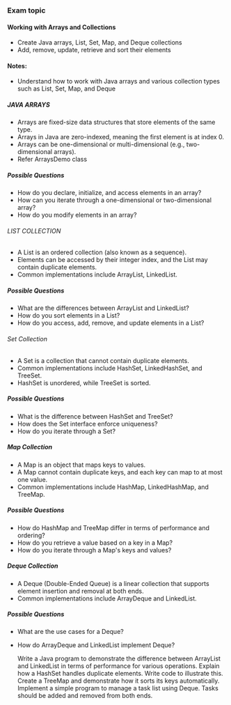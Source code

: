 ### Exam topic

#### Working with Arrays and Collections
+ Create Java arrays, List, Set, Map, and Deque collections
+ Add, remove, update, retrieve and sort their elements

#### Notes:
+ Understand how to work with Java arrays and various collection types such as List, Set, Map, and Deque 

##### JAVA ARRAYS
+ Arrays are fixed-size data structures that store elements of the same type.
+ Arrays in Java are zero-indexed, meaning the first element is at index 0.
+ Arrays can be one-dimensional or multi-dimensional (e.g., two-dimensional arrays).
+ Refer ArraysDemo class
##### Possible Questions
+ How do you declare, initialize, and access elements in an array?
+ How can you iterate through a one-dimensional or two-dimensional array?
+ How do you modify elements in an array?

###### LIST COLLECTION
+ A List is an ordered collection (also known as a sequence).
+ Elements can be accessed by their integer index, and the List may contain duplicate elements.
+ Common implementations include ArrayList, LinkedList.
##### Possible Questions
+ What are the differences between ArrayList and LinkedList?
+ How do you sort elements in a List?
+ How do you access, add, remove, and update elements in a List?

###### Set Collection
+ A Set is a collection that cannot contain duplicate elements.
+ Common implementations include HashSet, LinkedHashSet, and TreeSet.
+ HashSet is unordered, while TreeSet is sorted.
##### Possible Questions
+ What is the difference between HashSet and TreeSet?
+ How does the Set interface enforce uniqueness?
+ How do you iterate through a Set?

##### Map Collection
+ A Map is an object that maps keys to values. 
+ A Map cannot contain duplicate keys, and each key can map to at most one value.
+ Common implementations include HashMap, LinkedHashMap, and TreeMap. 
##### Possible Questions
+ How do HashMap and TreeMap differ in terms of performance and ordering?
+ How do you retrieve a value based on a key in a Map?
+ How do you iterate through a Map's keys and values?

##### Deque Collection
+ A Deque (Double-Ended Queue) is a linear collection that supports element insertion and removal at both ends.
+ Common implementations include ArrayDeque and LinkedList.
##### Possible Questions
+ What are the use cases for a Deque?
+ How do ArrayDeque and LinkedList implement Deque?

  Write a Java program to demonstrate the difference between ArrayList and LinkedList in terms of performance for various operations.
  Explain how a HashSet handles duplicate elements. Write code to illustrate this.
  Create a TreeMap and demonstrate how it sorts its keys automatically.
  Implement a simple program to manage a task list using Deque. Tasks should be added and removed from both ends.